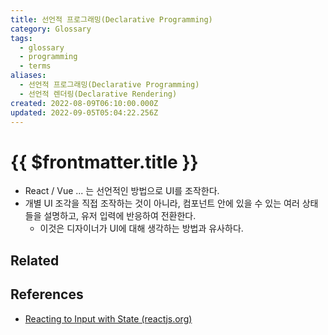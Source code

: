 ```yaml
---
title: 선언적 프로그래밍(Declarative Programming)
category: Glossary
tags:
  - glossary
  - programming
  - terms
aliases:
  - 선언적 프로그래밍(Declarative Programming)
  - 선언적 렌더링(Declarative Rendering)
created: 2022-08-09T06:10:00.000Z
updated: 2022-09-05T05:04:22.256Z
---
```


# {{ $frontmatter.title }}

- React / Vue ... 는 선언적인 방법으로 UI를 조작한다.
- 개별 UI 조각을 직접 조작하는 것이 아니라, 컴포넌트 안에 있을 수 있는 여러 상태들을 설명하고, 유저 입력에 반응하여 전환한다.
  - 이것은 디자이너가 UI에 대해 생각하는 방법과 유사하다.

## Related

## References

- [Reacting to Input with State (reactjs.org)](https://beta.reactjs.org/learn/reacting-to-input-with-state)
